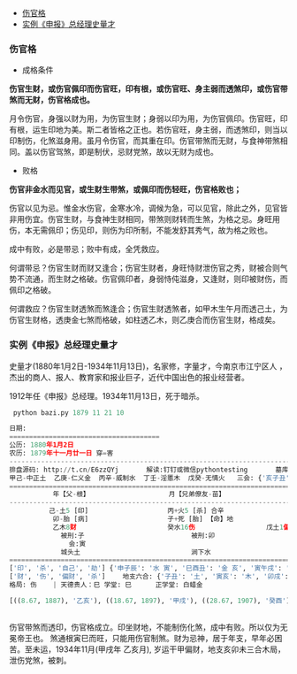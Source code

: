 
* [伤官格](#伤官格)
* [实例《申报》总经理史量才](#实例申报总经理史量才)



### 伤官格

- 成格条件

**伤官生财，或伤官佩印而伤官旺，印有根，或伤官旺、身主弱而透煞印，或伤官带煞而无财，伤官格成也。**

月令伤官，身强以财为用，为伤官生财；身弱以印为用，为伤官佩印。伤官旺，印有根，运生印地为美。斯二者皆格之正也。若伤官旺，身主弱，而透煞印，则当以印制伤，化煞滋身用。虽月令伤官，而其重在印。伤官带煞而无财，与食神带煞相同。盖以伤官驾煞，即是制伏，忌财党煞，故以无财为成也。

- 败格

**伤官非金水而见官，或生财生带煞，或佩印而伤轻旺，伤官格败也；**

伤官以见为忌。惟金水伤官，金寒水冷，调候为急，可以见官，除此之外，见官皆非用伤宜。伤官生财，与食神生财相同，带煞则财转而生煞，为格之忌。身旺用伤，本无需佩印；伤见印，则伤为印所制，不能发舒其秀气，故为格之败也。


成中有败，必是带忌；败中有成，全凭救应。

何谓带忌？伤官生财而财又逢合；伤官生财者，身旺恃财泄伤官之秀，财被合则气势不流通，而生财之格破。伤官佩印者，身弱恃伅滋身，又逢财，则印被财伤，而佩印之格破。

何谓救应？伤官生财透煞而煞逢合；伤官生财透煞者，如甲木生午月而透己土，为伤官生财格，透庚金七煞而格破，如柱透乙木，则乙庚合而伤官生财，格成矣。


### 实例《申报》总经理史量才

史量才(1880年1月2日-1934年11月13日)，名家修，字量才，今南京市江宁区人 ，杰出的商人、报人、教育家和报业巨子，近代中国出色的报业经营者。

1912年任《申报》总经理。1934年11月13日，死于暗杀。

```python
 python bazi.py 1879 11 21 10

日期:
======================================
公历:	1880年1月2日
农历:	1879年十一月廿一日 穿=害
--------------------------------------------------------------------------------------------------------------------------------------------
排盘源码: http://t.cn/E6zzQYj 		解读:钉钉或微信pythontesting 		墓库： {'辰': '水土', '戌': '火', '丑': '金', '未': '木'}
甲己-中正土  乙庚-仁义金  丙辛-威制水  丁壬-淫慝木  戊癸-无情火   三会: {'亥子丑': '水', '寅卯辰': '木', '巳午未': '火', '申酉戌': '金'}
============================================================================================================================================
           年【父-根】                    月【兄弟僚友-苗】                   日【自己配偶-花】                    时【子孙-实】           
--------------------------------------------------------------------------------------------------------------------------------------------
          己-土5 [印]                    丙+火5 [杀] 合辛                   庚+金5 [天]                     辛-金5 [劫] 合丙          
           卯-胎 [病]                    子+死 [胎] 【命】地                     寅+绝 地                      巳-长生 [死]            
           乙木8财                       癸水16伤                  戊土1偏印 丙火2杀 甲木5偏财            庚金1比肩 戊土2偏印 丙火5杀       
             被刑:子                           被刑:卯                                                          被刑:寅              
               会:寅                                                             会:卯 害:巳                            害:寅               
             城头土                            涧下水                           松柏木-亡                           白蜡金               
============================================================================================================================================
['印', '杀', '自己', '劫'] {'申子辰': '水 寅', '巳酉丑': '金 亥', '寅午戌': '火 申', '亥卯未': '木 巳'}  生：寅申巳亥 败：子午卯酉　库：辰戌丑未
['财', '伤', '偏财', '杀'] 　　地支六合: {'子丑': '土', '寅亥': '木', '卯戌': '火', '酉辰': '金', '申巳': '水', '未午': '土'}
格局: 伤 	 | 天德贵人：巳 学堂: 巳 	 正学堂: 白蜡金 

[((8.67, 1887), '乙亥'), ((18.67, 1897), '甲戌'), ((28.67, 1907), '癸酉'), ((38.67, 1917), '壬申'), ((48.67, 1927), '辛未'), ((58.67, 1937), '庚午'), ((68.67, 1947), '己巳'), ((78.67, 1957), '戊辰'), ((88.67, 1967), '丁卯'), ((98.67, 1977), '丙寅'), ((108.67, 1987), '乙丑'), ((118.67, 1997), '甲子')]
	 
```

伤官带煞而透印，伤官格成立。印坐财地，不能制伤化煞，成中有败。所以仅为无冕帝王也。 煞通根寅巳而旺，只能用伤官制煞。财为忌神，居于年支，早年必困苦。至未运，1934年11月(甲戌年 乙亥月), 岁运干甲偏财，地支亥卯未三合木局，泄伤党煞，被刺。
